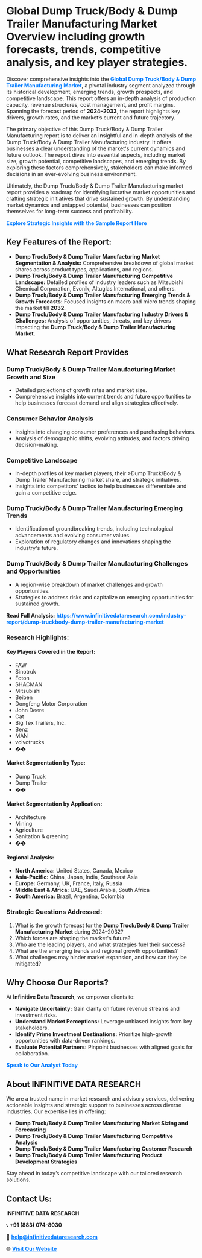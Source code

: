 <h1>Global Dump Truck/Body & Dump Trailer Manufacturing Market Overview including growth forecasts, trends, competitive analysis, and key player strategies.</h1>
<p>
Discover comprehensive insights into the 
<a href="https://www.infinitivedataresearch.com/industry-report/dump-truckbody-dump-trailer-manufacturing-market" rel="dofollow" style="color: #007BFF; text-decoration: none;"><strong>Global Dump Truck/Body & Dump Trailer Manufacturing Market</strong></a>, a pivotal industry segment analyzed through its historical development, emerging trends, growth prospects, and competitive landscape. This report offers an in-depth analysis of production capacity, revenue structures, cost management, and profit margins. Spanning the forecast period of <strong>2024–2033</strong>, the report highlights key drivers, growth rates, and the market’s current and future trajectory.
</p>
<p>
The primary objective of this Dump Truck/Body & Dump Trailer Manufacturing report is to deliver an insightful and in-depth analysis of the Dump Truck/Body & Dump Trailer Manufacturing industry. It offers businesses a clear understanding of the market's current dynamics and future outlook. The report dives into essential aspects, including market size, growth potential, competitive landscapes, and emerging trends. By exploring these factors comprehensively, stakeholders can make informed decisions in an ever-evolving business environment.
</p>
<p>
Ultimately, the Dump Truck/Body & Dump Trailer Manufacturing market report provides a roadmap for identifying lucrative market opportunities and crafting strategic initiatives that drive sustained growth. By understanding market dynamics and untapped potential, businesses can position themselves for long-term success and profitability.
</p>
<p>
<a href="https://www.infinitivedataresearch.com/request-sample/reportId=109767" style="color: #007BFF; text-decoration: none;"><strong>Explore Strategic Insights with the Sample Report Here</strong></a>
</p>

<h2>Key Features of the Report:</h2>
<ul>
<li><strong>Dump Truck/Body & Dump Trailer Manufacturing Market Segmentation & Analysis:</strong> Comprehensive breakdown of global market shares across product types, applications, and regions.</li>
<li><strong>Dump Truck/Body & Dump Trailer Manufacturing Competitive Landscape:</strong> Detailed profiles of industry leaders such as Mitsubishi Chemical Corporation, Evonik, Altuglas International, and others.</li>
<li><strong>Dump Truck/Body & Dump Trailer Manufacturing Emerging Trends & Growth Forecasts:</strong> Focused insights on macro and micro trends shaping the market till <strong>2032</strong>.</li>
<li><strong>Dump Truck/Body & Dump Trailer Manufacturing Industry Drivers & Challenges:</strong> Analysis of opportunities, threats, and key drivers impacting the <strong>Dump Truck/Body & Dump Trailer Manufacturing Market</strong>.</li>
</ul>

<h2>What Research Report Provides</h2>
<h3>Dump Truck/Body & Dump Trailer Manufacturing Market Growth and Size</h3>
<ul>
<li>Detailed projections of growth rates and market size.</li>
<li>Comprehensive insights into current trends and future opportunities to help businesses forecast demand and align strategies effectively.</li>
</ul>

<h3>Consumer Behavior Analysis</h3>
<ul>
<li>Insights into changing consumer preferences and purchasing behaviors.</li>
<li>Analysis of demographic shifts, evolving attitudes, and factors driving decision-making.</li>
</ul>

<h3>Competitive Landscape</h3>
<ul>
<li>In-depth profiles of key market players, their >Dump Truck/Body & Dump Trailer Manufacturing market share, and strategic initiatives.</li>
<li>Insights into competitors' tactics to help businesses differentiate and gain a competitive edge.</li>
</ul>

<h3>Dump Truck/Body & Dump Trailer Manufacturing Emerging Trends</h3>
<ul>
<li>Identification of groundbreaking trends, including technological advancements and evolving consumer values.</li>
<li>Exploration of regulatory changes and innovations shaping the industry's future.</li>
</ul>

<h3>Dump Truck/Body & Dump Trailer Manufacturing Challenges and Opportunities</h3>
<ul>
<li>A region-wise breakdown of market challenges and growth opportunities.</li>
<li>Strategies to address risks and capitalize on emerging opportunities for sustained growth.</li>
</ul>
<p><strong>Read Full Analysis:</strong> <a href="https://www.infinitivedataresearch.com/industry-report/dump-truckbody-dump-trailer-manufacturing-market" rel="dofollow" style="color: #007BFF; text-decoration: none;"><strong>https://www.infinitivedataresearch.com/industry-report/dump-truckbody-dump-trailer-manufacturing-market</strong></a></p>
<h3>Research Highlights:</h3>
<h4>Key Players Covered in the Report:</h4>
<ul><li>FAW</li><li>Sinotruk</li><li>Foton</li><li>SHACMAN</li><li>Mitsubishi</li><li>Beiben</li><li>Dongfeng Motor Corporation</li><li>John Deere</li><li>Cat</li><li>Big Tex Trailers, Inc.</li><li>Benz</li><li>MAN</li><li>volvotrucks</li><li>��</li></ul>
<h4>Market Segmentation by Type:</h4>
<ul><li>Dump Truck</li><li>Dump Trailer</li><li>��</li></ul>
<h4>Market Segmentation by Application:</h4>
<ul><li>Architecture</li><li>Mining</li><li>Agriculture</li><li>Sanitation &amp; greening</li><li>��</li></ul>

<h4>Regional Analysis:</h4>
<ul>
<li><strong>North America:</strong> United States, Canada, Mexico</li>
<li><strong>Asia-Pacific:</strong> China, Japan, India, Southeast Asia</li>
<li><strong>Europe:</strong> Germany, UK, France, Italy, Russia</li>
<li><strong>Middle East & Africa:</strong> UAE, Saudi Arabia, South Africa</li>
<li><strong>South America:</strong> Brazil, Argentina, Colombia</li>
</ul>

<h3>Strategic Questions Addressed:</h3>
<ol>
<li>What is the growth forecast for the <strong>Dump Truck/Body & Dump Trailer Manufacturing Market</strong> during 2024–2032?</li>
<li>Which forces are shaping the market's future?</li>
<li>Who are the leading players, and what strategies fuel their success?</li>
<li>What are the emerging trends and regional growth opportunities?</li>
<li>What challenges may hinder market expansion, and how can they be mitigated?</li>
</ol>

<h2>Why Choose Our Reports?</h2>
<p>At <strong>Infinitive Data Research</strong>, we empower clients to:</p>
<ul>
<li><strong>Navigate Uncertainty:</strong> Gain clarity on future revenue streams and investment risks.</li>
<li><strong>Understand Market Perceptions:</strong> Leverage unbiased insights from key stakeholders.</li>
<li><strong>Identify Prime Investment Destinations:</strong> Prioritize high-growth opportunities with data-driven rankings.</li>
<li><strong>Evaluate Potential Partners:</strong> Pinpoint businesses with aligned goals for collaboration.</li>
</ul>
<p><a href="https://www.infinitivedataresearch.com/industry-report/dump-truckbody-dump-trailer-manufacturing-market" rel="dofollow" style="color: #007BFF; text-decoration: none;"><strong>Speak to Our Analyst Today</strong></a></p>

<h2>About INFINITIVE DATA RESEARCH</h2>
<p>We are a trusted name in market research and advisory services, delivering actionable insights and strategic support to businesses across diverse industries. Our expertise lies in offering:</p>
<ul>
<li><strong>Dump Truck/Body & Dump Trailer Manufacturing Market Sizing and Forecasting</strong></li>
<li><strong>Dump Truck/Body & Dump Trailer Manufacturing Competitive Analysis</strong></li>
<li><strong>Dump Truck/Body & Dump Trailer Manufacturing Customer Research</strong></li>
<li><strong>Dump Truck/Body & Dump Trailer Manufacturing Product Development Strategies</strong></li>
</ul>
<p>Stay ahead in today’s competitive landscape with our tailored research solutions.</p>

<h2>Contact Us:</h2>
<p><strong>INFINITIVE DATA RESEARCH</strong></p>
<p>📞 <strong>+91 (883) 074-8030</strong></p>
<p>📧 <strong><a href="mailto:help@infinitivedataresearch.com" style="color: #007BFF;">help@infinitivedataresearch.com</a></strong></p>
<p>🌐 <strong><a href="https://www.infinitivedataresearch.com" rel="dofollow" style="color: #007BFF;">Visit Our Website</a></strong></p>